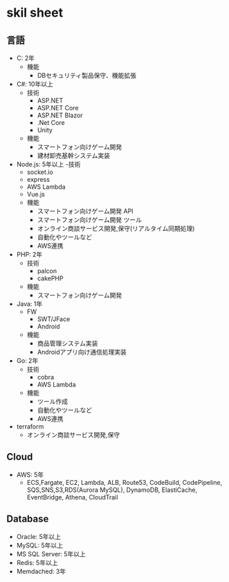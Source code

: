 # skil sheet

## 言語
- C: 2年
  - 機能
    - DBセキュリティ製品保守、機能拡張
- C#: 10年以上
  - 技術
    - ASP.NET
    - ASP.NET Core
    - ASP.NET Blazor 
    - .Net Core
    - Unity
  - 機能
    - スマートフォン向けゲーム開発
    - 建材卸売基幹システム実装
- Node.js: 5年以上
  -技術 
    - socket.io
    - express
    - AWS Lambda
    - Vue.js
  - 機能
    - スマートフォン向けゲーム開発 API
    - スマートフォン向けゲーム開発 ツール
    - オンライン商談サービス開発,保守(リアルタイム同期処理)
    - 自動化やツールなど
    - AWS連携
- PHP: 2年
  - 技術
    - palcon
    - cakePHP
  - 機能
    - スマートフォン向けゲーム開発
- Java: 1年
  - FW
    - SWT/JFace
    - Android
  - 機能
    - 商品管理システム実装
    - Androidアプリ向け通信処理実装
- Go: 2年
  - 技術
    - cobra
    - AWS Lambda
  - 機能
    - ツール作成
    - 自動化やツールなど
    - AWS連携
- terraform
    - オンライン商談サービス開発,保守
## Cloud
- AWS: 5年
  - ECS,Fargate, EC2, Lambda, ALB, Route53, CodeBuild, CodePipeline, SQS,SNS,S3,RDS(Aurora MySQL), DynamoDB, ElastiCache, EventBridge, Athena, CloudTrail  
 ## Database
- Oracle: 5年以上
- MySQL: 5年以上
- MS SQL Server: 5年以上
- Redis: 5年以上
- Memdached: 3年

  

